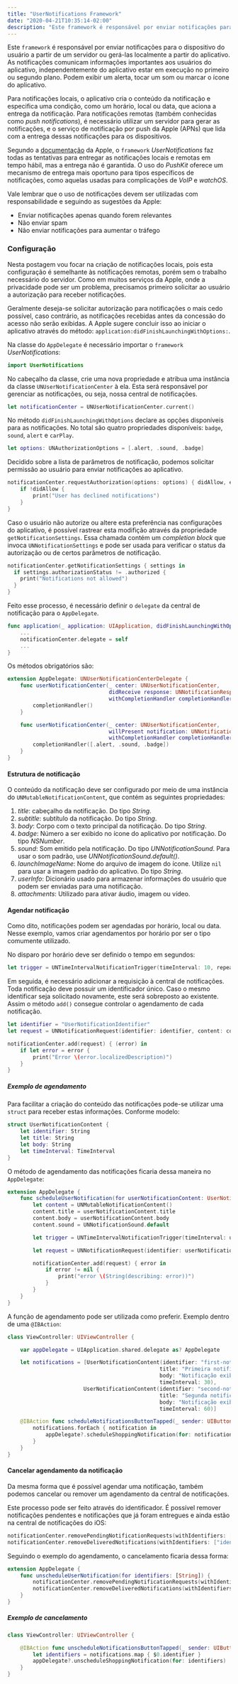 ```yaml
---
title: "UserNotifications Framework"
date: "2020-04-21T10:35:14-02:00"
description: "Este framework é responsável por enviar notificações para o dispositivo do usuário a partir de um servidor ou gerá-las localmente a partir do..."
---
```


Este `framework` é responsável por enviar notificações para o dispositivo do usuário a partir de um servidor ou gerá-las localmente a partir do aplicativo. As notificações comunicam informações importantes aos usuários do aplicativo, independentemente do aplicativo estar em execução no primeiro ou segundo plano. Podem exibir um alerta, tocar um som ou marcar o ícone do aplicativo.

Para notificações locais, o aplicativo cria o conteúdo da notificação e especifica uma condição, como um horário, local ou data, que aciona a entrega da notificação. Para notificações remotas (também conhecidas como *push notifications*), é necessário utilizar um servidor para gerar as notificações, e o serviço de notificação por push da Apple (APNs) que lida com a entrega dessas notificações para os dispositivos.

Segundo a [documentação](https://developer.apple.com/documentation/usernotifications) da Apple, o `framework` *UserNotifications* faz todas as tentativas para entregar as notificações locais e remotas em tempo hábil, mas a entrega não é garantida. O uso do *PushKit* oferece um mecanismo de entrega mais oportuno para tipos específicos de notificações, como aquelas usadas para complicações de *VoIP* e *watchOS*.

Vale lembrar que o uso de notificações devem ser utilizadas com responsabilidade e seguindo as sugestões da Apple:
- Enviar notificações apenas quando forem relevantes
- Não enviar spam
- Não enviar notificações para aumentar o tráfego

### Configuração

Nesta postagem vou focar na criação de notificações locais, pois esta configuração é semelhante às notificações remotas, porém sem o trabalho necessário do servidor. Como em muitos serviços da Apple, onde a privacidade pode ser um problema, precisamos primeiro solicitar ao usuário a autorização para receber notificações.

Geralmente deseja-se solicitar autorização para notificações o mais cedo possível, caso contrário, as notificações recebidas antes da concessão do acesso não serão exibidas. A Apple sugere concluir isso ao iniciar o aplicativo através do método: `application:didFinishLaunchingWithOptions:`.

Na classe do `AppDelegate` é necessário importar o `framework` *UserNotifications*:

```swift
import UserNotifications
```

No cabeçalho da classe, crie uma nova propriedade e atribua uma instância da classe `UNUserNotificationCenter` à ela. Esta será responsável por gerenciar as notificações, ou seja, nossa central de notificações.

```swift
let notificationCenter = UNUserNotificationCenter.current()
```

No método `didFinishLaunchingWithOptions` declare as opções disponíveis para as notificações. No total são quatro propriedades disponíveis: `badge`, `sound`, `alert` e `carPlay`.

```swift
let options: UNAuthorizationOptions = [.alert, .sound, .badge]
```

Decidido sobre a lista de parâmetros de notificação, podemos solicitar permissão ao usuário para enviar notificações ao aplicativo.

```swift
notificationCenter.requestAuthorization(options: options) { didAllow, error in
    if !didAllow {
        print("User has declined notifications")
    }
}
```

Caso o usuário não autorize ou altere esta preferência nas configurações do aplicativo, é possível rastrear esta modifição através da propriedade `getNotificationSettings`. Essa chamada contém um *completion block* que invoca  `UNNotificationSettings` e pode ser usada para verificar o status da autorização ou de certos parâmetros de notificação.

```swift
notificationCenter.getNotificationSettings { settings in
  if settings.authorizationStatus != .authorized {
	print("Notifications not allowed")
  }
} 
```

Feito esse processo, é necessário definir o `delegate` da central de notificação para o `AppDelegate`.

```swift
func application(_ application: UIApplication, didFinishLaunchingWithOptions launchOptions: [UIApplication.LaunchOptionsKey: Any]?) -> Bool {
    ...
    notificationCenter.delegate = self
    ...
}
```

Os métodos obrigatórios são:

```swift
extension AppDelegate: UNUserNotificationCenterDelegate {
    func userNotificationCenter(_ center: UNUserNotificationCenter,
                                didReceive response: UNNotificationResponse,
                                withCompletionHandler completionHandler: @escaping () -> Void) {
        completionHandler()
    }

    func userNotificationCenter(_ center: UNUserNotificationCenter,
                                willPresent notification: UNNotification,
                                withCompletionHandler completionHandler: @escaping (UNNotificationPresentationOptions) -> Void) {
        completionHandler([.alert, .sound, .badge])
    }
}
```

#### Estrutura de notificação

O conteúdo da notificação deve ser configurado por meio de uma instância do `UNMutableNotificationContent`, que contém as seguintes propriedades:

1. *title*: cabeçalho da notificação. Do tipo *String*.
2. *subtitle*: subtítulo da notificação. Do tipo *String*.
3. *body*: Corpo com o texto principal da notificação. Do tipo *String*.
4. *badge*: Número a ser exibido no ícone do aplicativo por notificação. Do tipo *NSNumber*.
5. *sound*: Som emitido pela notificação. Do tipo *UNNotificationSound*. Para usar o som padrão, use *UNNotificationSound.default()*.
6. *launchImageName*: Nome do arquivo de imagem do ícone. Utilize `nil` para usar a imagem padrão do aplicativo. Do tipo *String*.
7. *userInfo*: Dicionário usado para armazenar informações do usuário que podem ser enviadas para uma notificação.
8. *attachments*: Utilizado para ativar áudio, imagem ou vídeo.

#### Agendar notificação

Como dito, notificações podem ser agendadas por horário, local ou data. Nesse exemplo, vamos criar agendamentos por horário por ser o tipo comumente utilizado.

No disparo por horário deve ser definido o tempo em segundos:

```swift
let trigger = UNTimeIntervalNotificationTrigger(timeInterval: 10, repeats: false)
```

Em seguida, é necessário adicionar a requisição à central de notificações. Toda notificação deve possuir um identificador único. Caso o mesmo identificar seja solicitado novamente, este será sobreposto ao existente. Assim o método `add()` consegue controlar o agendamento de cada notificação.

```swift
let identifier = "UserNotificationIdentifier"
let request = UNNotificationRequest(identifier: identifier, content: content, trigger: trigger)

notificationCenter.add(request) { (error) in
	if let error = error {
		print("Error \(error.localizedDescription)")
	}
}
```

##### Exemplo de agendamento

Para facilitar a criação do conteúdo das notificações pode-se utilizar uma `struct` para receber estas informações. Conforme modelo:

```swift
struct UserNotificationContent {
    let identifier: String
    let title: String
    let body: String
    let timeInterval: TimeInterval
}
```

O método de agendamento das notificações ficaria dessa maneira no `AppDelegate`:

```swift
extension AppDelegate {
    func scheduleUserNotification(for userNotificationContent: UserNotificationContent) {        
        let content = UNMutableNotificationContent()
        content.title = userNotificationContent.title
        content.body = userNotificationContent.body
        content.sound = UNNotificationSound.default

        let trigger = UNTimeIntervalNotificationTrigger(timeInterval: userNotificationContent.timeInterval, repeats: false)

        let request = UNNotificationRequest(identifier: userNotificationContent.identifier, content: content, trigger: trigger)

        notificationCenter.add(request) { error in
            if error != nil {
                print("error \(String(describing: error))")
            }
        }
    }
}
```

A função de agendamento pode ser utilizada como preferir. Exemplo dentro de uma `@IBAction`:

```swift
class ViewController: UIViewController {

    var appDelegate = UIApplication.shared.delegate as? AppDelegate

    let notifications = [UserNotificationContent(identifier: "first-notification",
                                                title: "Primeira notificação",
                                                body: "Notificação exibida após 30 segundos",
                                                timeInterval: 30),
                        UserNotificationContent(identifier: "second-notification",
                                                title: "Segunda notificação",
                                                body: "Notificação exibida após 1 minuto",
                                                timeInterval: 60)]

    @IBAction func scheduleNotificationsButtonTapped(_ sender: UIButton) {
        notifications.forEach { notification in
            appDelegate?.scheduleShoppingNotification(for: notification)
        }
    }
}
```

#### Cancelar agendamento da notificação

Da mesma forma que é possível agendar uma notificação, também podemos cancelar ou remover um agendamento da central de notificações.

Este processo pode ser feito através do identificador. É possível remover notificações pendentes e notificações que já foram entregues e ainda estão na central de notificações do iOS:

```swift
notificationCenter.removePendingNotificationRequests(withIdentifiers: ["identifier"])
notificationCenter.removeDeliveredNotifications(withIdentifiers: ["identifier"])
```

Seguindo o exemplo do agendamento, o cancelamento ficaria dessa forma:

```swift
extension AppDelegate {
    func unscheduleUserNotification(for identifiers: [String]) {
        notificationCenter.removePendingNotificationRequests(withIdentifiers: identifiers)
        notificationCenter.removeDeliveredNotifications(withIdentifiers: identifiers)
    }
}
```

##### Exemplo de cancelamento

```swift
class ViewController: UIViewController {

    @IBAction func unscheduleNotificationsButtonTapped(_ sender: UIButton) {
        let identifiers = notifications.map { $0.identifier }
        appDelegate?.unscheduleShoppingNotification(for: identifiers)
    }
}
```
